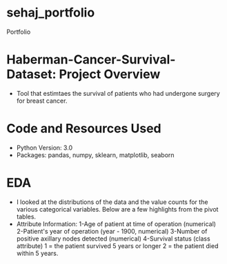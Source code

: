 # sehaj_portfolio
Portfolio 

# Haberman-Cancer-Survival-Dataset: Project Overview
* Tool that estimtaes the survival of patients who had undergone surgery for breast cancer.

# Code and Resources Used
* Python Version: 3.0
* Packages: pandas, numpy, sklearn, matplotlib, seaborn

# EDA
* I looked at the distributions of the data and the value counts for the various categorical variables. Below are a few highlights from the pivot tables.
* Attribute Information:
    1-Age of patient at time of operation (numerical)
    2-Patient's year of operation (year - 1900, numerical)
    3-Number of positive axillary nodes detected (numerical)
    4-Survival status (class attribute) 1 = the patient survived 5 years or longer 2 = the patient died within 5 years.
